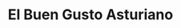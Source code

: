 ---
title: "El Buen Gusto Asturiano"
url: /oviedo-uvieu/el-buen-gusto-asturiano/
shop: comodidad
---